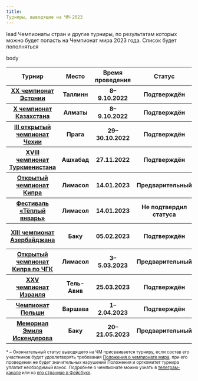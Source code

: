```yaml
---
title:
Турниры, выводящие на ЧМ-2023
---
```


lead
Чемпионаты стран и другие турниры, по результатам которых можно будет попасть на Чемпионат мира 2023 года. Список будет пополняться

body
<table class="uk-table uk-table-divider uk-table-hover">
<thead>
  <tr>
  <th>Турнир</th>
  <th>Место</th>
  <th>Время проведения</th>
  <th>Статус</th>
  <th>Подробнее</th>
  <th>Путёвка на ЧМ</th>
  </tr>
</thead>
<tbody>
<tr>
  <th><a href="https://rating.chgk.info/tournament/8536">XX чемпионат Эстонии</a></th>
  <th>Таллинн</th>
  <th>8–9.10.2022</th>
  <th>Подтверждён</th>
  <th><a href="https://t.me/chgkestonia/13">Телеграм-канал</a></th>
  <th>Black label</th>
  </tr>
<tr>
  <th><a href="https://rating.chgk.info/tournament/8555">X чемпионат Казахстана</a></th>
  <th>Алматы</th>
  <th>8–9.10.2022</th>
  <th>Подтверждён</th>
  <th><a href="https://www.facebook.com/groups/425152901558386">Фб</a></th>
  <th>Приятные люди</th>
  </tr>
<tr>
  <th><a href="https://rating.chgk.info/tournament/6636">III открытый чемпионат Чехии</a></th>
  <th>Прага</th>
  <th>29–30.10.2022</th>
  <th>Подтверждён</th>
  <th><a href="http://www.chgk.cz/o442022">Сайт</a></th>
  <th>В гостях у Кафки</th>
  </tr>
  <tr>
  <th><a href="https://rating.chgk.info/tournament/8680">XVIII чемпионат Туркменистана</a></th>
  <th>Ашхабад</th>
  <th>27.11.2022</th>
  <th>Подтверждён</th>
  <th><a href="http://chgk.tv/">Сайт</a></th>
  <th>Ва-Банк</th>
  </tr>
  <tr>
  <th><a href="https://rating.chgk.info/tournament/8663">Открытый чемпионат Кипра</a></th>
  <th>Лимасол</th>
  <th>14.01.2023</th>
  <th>Предварительный</th>
  <th><a href="http://cyprusfest.com/">Сайт</a></th>
  <th>Пока неизвестно</th>
  </tr>
  <tr>
  <th><a href="https://rating.chgk.info/tournament/8663">Фестиваль «Тёплый январь»</a></th>
  <th>Лимасол</th>
  <th>14.01.2023</th>
  <th>Не подтвердил статуса</th>
  <th><a href="http://cyprusfest.com/">Сайт</a></th>
  <th>-</th>
  </tr>
  <tr>
  <th><a href="https://rating.chgk.info/tournament/8560">XIII чемпионат Азербайджана</a></th>
  <th>Баку</th>
  <th>05.02.2023</th>
  <th>Подтверждён</th>
  <th><a href="https://www.facebook.com/groups/189316312292364/">Фб</a></th>
  <th>Поминки по финикам</th>
  </tr>
  <tr>
  <th><a href="https://rating.chgk.info/tournament/8696">Открытый чемпионат Кипра по ЧГК</a></th>
  <th>Лимасол</th>
  <th>3–5.03.2023</th>
  <th>Предварительный</th>
  <th>-</th>
  <th>Пока неизвестно</th>
  </tr>
  <tr>
  <th><a href="https://rating.chgk.info/tournament/6353">XXV чемпионат Израиля</a></th>
  <th>Тель-Авив</th>
  <th>25.03.2023</th>
  <th>Подтверждён</th>
  <th><a href="http://il.chgk.info/"></a></th>
  <th>Пока неизвестно</th>
  </tr>
  <tr>
  <th><a href="https://rating.chgk.info/tournament/8661">Чемпионат Польши</a></th>
  <th>Варшава</th>
  <th>1–2.04.2023</th>
  <th>Подтверждён</th>
  <th>-</th>
  <th>Пока неизвестно</th>
  </tr>
  <tr>
  <th><a href="https://rating.chgk.info/tournament/8865">Мемориал Эмиля Искендерова</a></th>
  <th>Баку</th>
  <th>20–21.05.2023</th>
  <th>Предварительный</th>
  <th>-</th>
  <th>Пока неизвестно</th>
  </tr>
</tbody>
</table>

<small><a name="status"></a>* – Окончательный статус выводящего на ЧМ присваивается турниру, если состав его участников будет удовлетворять требования [Положения о чемпионате мира](https://www.maii.li/docs/2022-01-06-polozhenie-o-chempionate-mira/), при его проведении не будет значительных нарушений Положения и оргкомитет турнира уплатит необходимый взнос. Подробнее о чемпионате можно узнать в [телеграм-канале](https://t.me/worldchamp_maii) или на [его странице в Фейсбуке](https://www.facebook.com/worldchamp.maii).</small>
